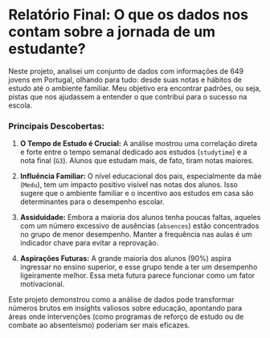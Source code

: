 # Relatório Final: O que os dados nos contam sobre a jornada de um estudante?

Neste projeto, analisei um conjunto de dados com informações de 649 jovens em Portugal, olhando para tudo: desde suas notas e hábitos de estudo até o ambiente familiar. Meu objetivo era encontrar padrões, ou seja, pistas que nos ajudassem a entender o que contribui para o sucesso na escola.

### Principais Descobertas:

1.  **O Tempo de Estudo é Crucial:** A análise mostrou uma correlação direta e forte entre o tempo semanal dedicado aos estudos (`studytime`) e a nota final (`G3`). Alunos que estudam mais, de fato, tiram notas maiores.

2.  **Influência Familiar:** O nível educacional dos pais, especialmente da mãe (`Medu`), tem um impacto positivo visível nas notas dos alunos. Isso sugere que o ambiente familiar e o incentivo aos estudos em casa são determinantes para o desempenho escolar.

3.  **Assiduidade:** Embora a maioria dos alunos tenha poucas faltas, aqueles com um número excessivo de ausências (`absences`) estão concentrados no grupo de menor desempenho. Manter a frequência nas aulas é um indicador chave para evitar a reprovação.

4.  **Aspirações Futuras:** A grande maioria dos alunos (90%) aspira ingressar no ensino superior, e esse grupo tende a ter um desempenho ligeiramente melhor. Essa meta futura parece funcionar como um fator motivacional.

Este projeto demonstrou como a análise de dados pode transformar números brutos em insights valiosos sobre educação, apontando para áreas onde intervenções (como programas de reforço de estudo ou de combate ao absenteísmo) poderiam ser mais eficazes.
